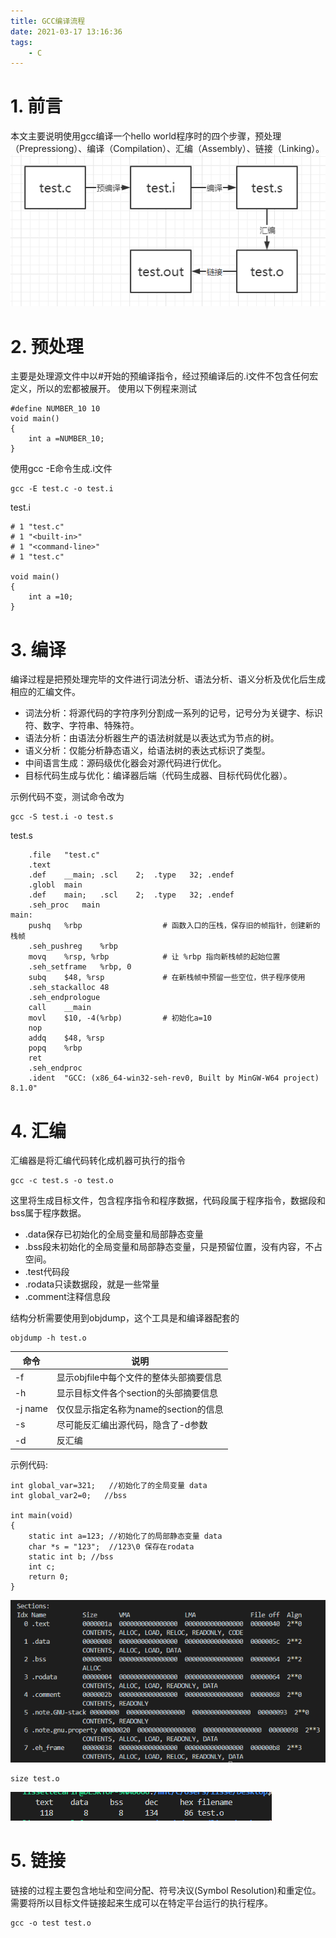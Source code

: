 ```yaml
---
title: GCC编译流程
date: 2021-03-17 13:16:36
tags:
    - C
---
```


# 1. 前言
本文主要说明使用gcc编译一个hello world程序时的四个步骤，预处理（Prepressiong）、编译（Compilation）、汇编（Assembly）、链接（Linking）。
![](GCC编译流程/p_3.png)
<!-- more -->

# 2. 预处理

主要是处理源文件中以#开始的预编译指令，经过预编译后的.i文件不包含任何宏定义，所以的宏都被展开。
使用以下例程来测试
```
#define NUMBER_10 10
void main()
{
    int a =NUMBER_10;
}
```
使用gcc -E命令生成.i文件
```
gcc -E test.c -o test.i
```
test.i
```
# 1 "test.c"
# 1 "<built-in>"
# 1 "<command-line>"
# 1 "test.c"

void main()
{
    int a =10;
}
```

# 3. 编译
编译过程是把预处理完毕的文件进行词法分析、语法分析、语义分析及优化后生成相应的汇编文件。

* 词法分析：将源代码的字符序列分割成一系列的记号，记号分为关键字、标识符、数字、字符串、特殊符。
* 语法分析：由语法分析器生产的语法树就是以表达式为节点的树。
* 语义分析：仅能分析静态语义，给语法树的表达式标识了类型。
* 中间语言生成：源码级优化器会对源代码进行优化。
* 目标代码生成与优化：编译器后端（代码生成器、目标代码优化器）。

示例代码不变，测试命令改为
```
gcc -S test.i -o test.s
```
test.s
```
	.file	"test.c"
	.text
	.def	__main;	.scl	2;	.type	32;	.endef
	.globl	main
	.def	main;	.scl	2;	.type	32;	.endef
	.seh_proc	main
main:
	pushq	%rbp                  # 函数入口的压栈，保存旧的帧指针，创建新的栈帧
	.seh_pushreg	%rbp
	movq	%rsp, %rbp            # 让 %rbp 指向新栈帧的起始位置
	.seh_setframe	%rbp, 0
	subq	$48, %rsp             # 在新栈帧中预留一些空位，供子程序使用
	.seh_stackalloc	48
	.seh_endprologue
	call	__main
	movl	$10, -4(%rbp)         # 初始化a=10
	nop
	addq	$48, %rsp
	popq	%rbp
	ret
	.seh_endproc
	.ident	"GCC: (x86_64-win32-seh-rev0, Built by MinGW-W64 project) 8.1.0"
```

# 4. 汇编
汇编器是将汇编代码转化成机器可执行的指令
```
gcc -c test.s -o test.o
```
这里将生成目标文件，包含程序指令和程序数据，代码段属于程序指令，数据段和bss属于程序数据。
* .data保存已初始化的全局变量和局部静态变量
* .bss段未初始化的全局变量和局部静态变量，只是预留位置，没有内容，不占空间。
* .test代码段
* .rodata只读数据段，就是一些常量
* .comment注释信息段

结构分析需要使用到objdump，这个工具是和编译器配套的
```
objdump -h test.o
```
|命令|说明|
|---|---|
|-f|显示objfile中每个文件的整体头部摘要信息|
|-h|显示目标文件各个section的头部摘要信息|
|-j name|仅仅显示指定名称为name的section的信息|
|-s|尽可能反汇编出源代码，隐含了-d参数|
|-d |反汇编|

示例代码:
```
int global_var=321;   //初始化了的全局变量 data  
int global_var2=0;   //bss

int main(void)
{
    static int a=123; //初始化了的局部静态变量 data
    char *s = "123";  //123\0 保存在rodata
    static int b; //bss
    int c;
    return 0;
}
```
![](GCC编译流程/p_1.png)
```
size test.o
```
![](GCC编译流程/p_2.png)


# 5. 链接
链接的过程主要包含地址和空间分配、符号决议(Symbol Resolution)和重定位。需要将所以目标文件链接起来生成可以在特定平台运行的执行程序。
```
gcc -o test test.o
```